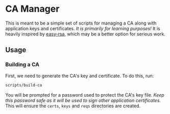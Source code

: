 # CA Manager

This is meant to be a simple set of scripts for managing a CA along with application
keys and certificates. *It is primarily for learning purposes!* It is heavily inspired
by [easy-rsa](https://github.com/OpenVPN/easy-rsa), which may be a better option
for serious work.

## Usage

### Building a CA

First, we need to generate the CA's key and certificate. To do this, run:

```sh
scripts/build-ca
```

You will be prompted for a password used to protect the CA's key file. *Keep
this password safe as it will be used to sign other application certificates.*
This will ensure the `certs`, `keys` and `reqs` directories are created.
